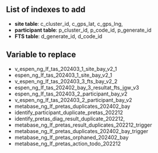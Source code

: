## List of indexes to add

- **site table**: c_cluster_id, c_gps_lat, c_gps_lng,
- **participant table**: p_cluster_id, p_code_id, p_generate_id
- **FTS table**: d_generate_id, d_code_id

## Variable to replace

- v_espen_ng_lf_tas_202403_1_site_bay_v2_1
- espen_ng_lf_tas_202403_1_site_bay_v2_1
- v_espen_ng_lf_tas_202403_3_fts_bay_v2_2
- espen_ng_lf_tas_202402_bay_3_resultat_fts_jgw_v3
- espen_ng_lf_tas_202403_2_participant_bay_v2
- v_espen_ng_lf_tas_202403_2_participant_bay_v2
- metabase_ng_lf_pretas_duplicates_202402_bay
- identify_participant_duplicate_pretas_202212
- identify_pretas_diag_result_duplicate_202212,
- metabase_ng_lf_pretas_result_duplicates_202212_trigger
- metabase_ng_lf_pretas_duplicates_202402_bay_trigger
- metabase_ng_lf_pretas_orphaned_202402_bay
- metabase_ng_lf_pretas_action_todo_202212
